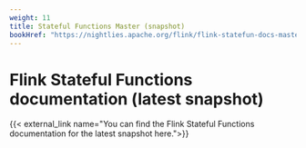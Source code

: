 ```yaml
---
weight: 11
title: Stateful Functions Master (snapshot)
bookHref: "https://nightlies.apache.org/flink/flink-statefun-docs-master"
---
```

<!--
Licensed to the Apache Software Foundation (ASF) under one
or more contributor license agreements.  See the NOTICE file
distributed with this work for additional information
regarding copyright ownership.  The ASF licenses this file
to you under the Apache License, Version 2.0 (the
"License"); you may not use this file except in compliance
with the License.  You may obtain a copy of the License at

  http://www.apache.org/licenses/LICENSE-2.0

Unless required by applicable law or agreed to in writing,
software distributed under the License is distributed on an
"AS IS" BASIS, WITHOUT WARRANTIES OR CONDITIONS OF ANY
KIND, either express or implied.  See the License for the
specific language governing permissions and limitations
under the License.
-->

# Flink Stateful Functions documentation (latest snapshot)

{{< external_link name="You can find the Flink Stateful Functions documentation for the latest snapshot here.">}}